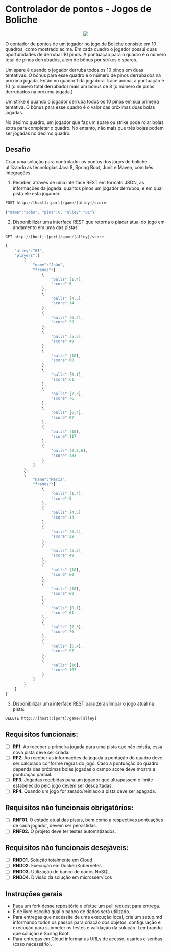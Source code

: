 # Controlador de pontos - Jogos de Boliche

<p align="center"><img src="https://jogarboliche.com.br/wp-content/uploads/2018/09/como-jogar-boliche-score.jpg" /></p>

O contador de pontos de um jogador no [jogo de Boliche](https://jogarboliche.com.br/como-jogar-boliche/) consiste em 10 quadros, como mostrado acima. Em cada quadro o jogador possui duas oportunidades de derrubar 10 pinos. A pontuação para o quadro é o número total de pinos derrubados, além de bônus por strikes e spares.

Um spare é quando o jogador derruba todos os 10 pinos em duas tentativas. O bônus para esse quadro é o número de pinos derrubados na próxima jogada. Então no quadro 1 da jogadora Trace acima, a pontuação é 10 (o número total derrubado) mais um bônus de 8 (o número de pinos derrubados na próxima jogada.)

Um strike é quando o jogador derruba todos os 10 pinos em sua primeira tentativa. O bônus para esse quadro é o valor das próximas duas bolas jogadas.

No décimo quadro, um jogador que faz um spare ou strike pode rolar bolas extra para completar o quadro. No entanto, não mais que três bolas podem ser jogadas no décimo quadro.

## Desafio

Criar uma solução para controlador os pontos dos jogos de boliche utilizando as tecnologias Java 8, Spring Boot, Junit e Maven, com três integrações:

1. Receber, através de uma interface REST em formato JSON, as informações da jogada: quantos pinos um jogador derrubou; e em qual pista ele esta jogando:
```python
POST http://[host]:[port]/game/[alley]/score
```
```javascript
{"name":"João", "pins":6, "alley":"01"}
```
2. Disponibilizar uma interface REST que retorna o placar atual do jogo em andamento em uma das pistas:
```python
GET http://[host]:[port]/game/[alley]/score
```
```javascript
{ 
    "alley":"01",
    "players":[ 
        { 
            "name":"João",
            "frames":[ 
                { 
                    "balls":[1,4],
                    "score":5
                },
                { 
                    "balls":[4,5],
                    "score":14
                },
                { 
                    "balls":[6,4],
                    "score":29
                },
                { 
                    "balls":[5,5],
                    "score":49
                },
                { 
                    "balls":[10],
                    "score":60
                },
                { 
                    "balls":[0,1],
                    "score":61
                },
                { 
                    "balls":[7,3],
                    "score":76
                },
                { 
                    "balls":[6,4],
                    "score":97
                },
                { 
                    "balls":[10],
                    "score":117
                },
                { 
                    "balls":[2,8,6],
                    "score":133
                }
            ]
        },
        { 
            "name":"Maria",
            "frames":[ 
                { 
                    "balls":[1,4],
                    "score":5
                },
                { 
                    "balls":[4,5],
                    "score":14
                },
                { 
                    "balls":[6,4],
                    "score":29
                },
                { 
                    "balls":[5,5],
                    "score":49
                },
                { 
                    "balls":[10],
                    "score":60
                },
                { 
                    "balls":[10],
                    "score":60
                },
                { 
                    "balls":[0,1],
                    "score":61
                },
                { 
                    "balls":[7,3],
                    "score":76
                },
                { 
                    "balls":[6,4],
                    "score":97
                },
                { 
                    "balls":[10],
                    "score":107
                }
            ]
        }
    ]
}
```
3. Disponibilizar uma interface REST para zerar/limpar o jogo atual na pista:
```python
DELETE http://[host]:[port]/game/[alley]
```
## Requisitos funcionais:

- [ ] **RF1.** Ao receber a primeira jogada para uma pista que não existia, essa nova pista deve ser criada.
- [ ] **RF2.** Ao receber as informações da jogada a pontação do quadro deve ser calculado conforme regras do jogo. Caso a pontuação do quadro dependa das próximas bolas jogadas o campo score deve mostra a pontuação parcial.
- [ ] **RF3.** Jogadas recebidas para um jogador que ultrapassem o limite estabelecido pelo jogo devem ser descartadas.
- [ ] **RF4.** Quando um jogo for zerado/reiniado a pista deve ser apagada.

## Requisitos não funcionais obrigatórios:

- [ ] **RNF01.** O estado atual das pistas, bem como a respectivas pontuações de cada jogador, devem ser persistidas.
- [ ] **RNF02.** O projeto deve ter testes automatizados.

## Requisitos não funcionais desejáveis:

- [ ] **RND01.** Solução totalmente em Cloud
- [ ] **RND02.** Execução em Docker/Kubernetes
- [ ] **RND03.** Utilização de banco de dados NoSQL
- [ ] **RND04.** Divisão da solução em microsserviços

## Instruções gerais

- Faça um fork desse repositório e efetue um pull request para entrega.
- É de livre escolha qual o banco de dados será utilizado.
- Para entregas que necessite de uma execução local, crie um setup.md informando todos os passos para criação dos objetos, configuração e execução para submeter os testes e validação da solução. Lembrando que solução é Spring Boot.
- Para entregas em Cloud informar as URLs de acesso, usários e senhas (caso necessário).